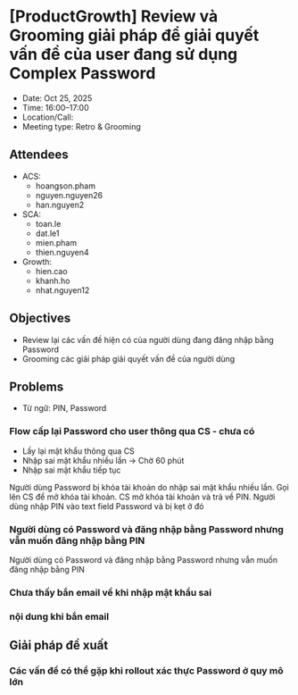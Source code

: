 # [ProductGrowth] Review và Grooming giải pháp để giải quyết vấn đề của user đang sử dụng Complex Password



- Date: Oct 25, 2025
- Time: 16:00–17:00
- Location/Call: <Link or Room>
- Meeting type: Retro & Grooming

## Attendees
- ACS:
  - hoangson.pham
  - nguyen.nguyen26
  - han.nguyen2
- SCA:
  - toan.le
  - dat.le1
  - mien.pham
  - thien.nguyen4
- Growth:
  - hien.cao
  - khanh.ho
  - nhat.nguyen12

## Objectives
- Review lại các vấn đề hiện có của người dùng đang đăng nhập bằng Password
- Grooming các giải pháp giải quyết vấn đề của người dùng

## Problems
- Từ ngữ: PIN, Password

### Flow cấp lại Password cho user thông qua CS - chưa có
- Lấy lại mật khẩu thông qua CS
- Nhập sai mật khẩu nhiều lần -> Chờ 60 phút 
- Nhập sai mật khẩu tiếp tục 

Người dùng Password bị khóa tài khoản do nhập sai mật khẩu nhiều lần. Gọi lên CS để mở khóa tài khoản. CS mở khóa tài khoản và trả về PIN. Người dùng nhập PIN vào text field Password và bị kẹt ở đó

### Người dùng có Password và đăng nhập bằng Password nhưng vẫn muốn đăng nhập bằng PIN
Người dùng có Password và đăng nhập bằng Password nhưng vẫn muốn đăng nhập bằng PIN

### Chưa thấy bắn email về khi nhập mật khẩu sai 

### nội dung khi bắn email


## Giải pháp đề xuất
### Các vấn đề có thể gặp khi rollout xác thực Password ở quy mô lớn
